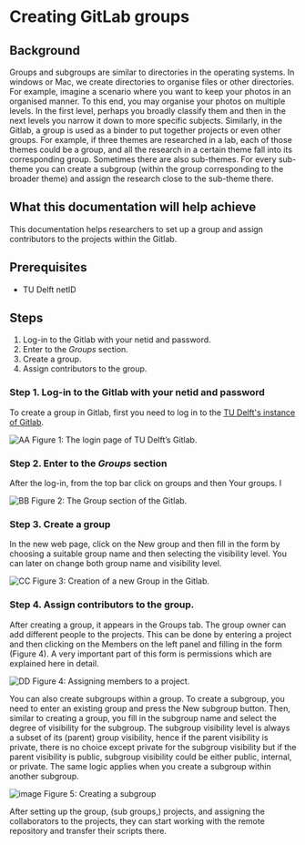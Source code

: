 # Creating GitLab groups

## Background
Groups and subgroups are similar to directories in the operating systems. In windows or Mac, we create directories to organise files or other directories. For example, imagine a scenario where you want to keep your photos in an organised manner. To this end, you may organise your photos on multiple levels. In the first level, perhaps you broadly classify them and then in the next levels you narrow it down to more specific subjects. Similarly, in the Gitlab, a group is used as a binder to put together projects or even other groups. For example, if three themes are researched in a lab, each of those themes could be a group, and all the research in a certain theme fall into its corresponding group. Sometimes there are also sub-themes. For every sub-theme you can create a subgroup (within the group corresponding to the broader theme) and assign the research close to the sub-theme there. 


## What this documentation will help achieve
This documentation helps researchers to set up a group and assign contributors to the projects within the Gitlab. 


## Prerequisites
* TU Delft netID


## Steps
1. Log-in to the Gitlab with your netid and password.
2. Enter to the _Groups_ section.
3. Create a group.
4. Assign contributors to the group.


### Step 1. Log-in to the Gitlab with your netid and password
To create a group in Gitlab, first you need to log in to the [TU Delft's instance of Gitlab](https://gitlab.tudelft.nl/). 

![AA](https://user-images.githubusercontent.com/70349945/125589301-b69555cd-2e96-455c-b129-4ba155d44685.png)
Figure 1: The login page of TU Delft’s Gitlab.


### Step 2. Enter to the _Groups_ section
After the log-in, from the top bar click on groups and then Your groups. I

![BB](https://user-images.githubusercontent.com/70349945/125589314-e173ad4c-f607-4ff5-8886-d2a80cd6eecb.png)
Figure 2: The Group section of the Gitlab. 

### Step 3. Create a group
In the new web page, click on the New group and then fill in the form by choosing a suitable group name and then selecting the visibility level. You can later on change both group name and visibility level.  

![CC](https://user-images.githubusercontent.com/70349945/125589330-26e7788a-fdf8-4b99-a1d8-00e3e4f0344e.png)
Figure 3: Creation of a new Group in the Gitlab. 


### Step 4. Assign contributors to the group.
After creating a group, it appears in the Groups tab. The group owner can add different people to the projects. This can be done by entering a project and then clicking on the Members on the left panel and filling in the form (Figure 4). A very important part of this form is permissions which are explained here in detail. 

![DD](https://user-images.githubusercontent.com/70349945/125589349-c1e84563-4578-421c-8535-f16cd7732825.png)
Figure 4: Assigning members to a project. 


You can also create subgroups within a group. To create a subgroup, you need to enter an existing group and press the New subgroup button. Then, similar to creating a group, you fill in the subgroup name and select the degree of visibility for the subgroup. The subgroup visibility level is always a subset of its (parent) group visibility, hence if the parent visibility is private, there is no choice except private for the subgroup visibility but if the parent visibility is public, subgroup visibility could be either public, internal, or private. The same logic applies when you create a subgroup within another subgroup. 

![image](https://user-images.githubusercontent.com/70349945/125596041-94a273ab-8685-4231-bbdf-1bbc42580acc.png)
Figure 5: Creating a subgroup


After setting up the group, (sub groups,) projects, and assigning the collaborators to the projects, they can start working with the remote repository and transfer their scripts there. 
